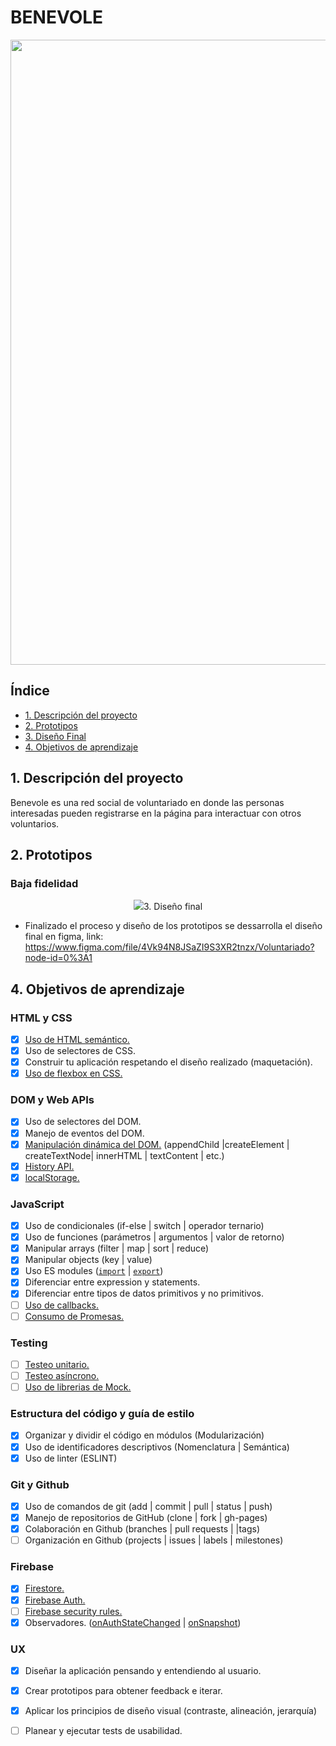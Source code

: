 # BENEVOLE 

<p align="center"> <img src="https://user-images.githubusercontent.com/65794191/94934097-e3e26980-0490-11eb-801b-c4aff45c546e.png" width="1000"> </p>

## Índice
* [1. Descripción del proyecto](#1-resumen-del-proyecto)
* [2. Prototipos](#2-prototipos)
* [3. Diseño Final](#3-prototipo-final)
* [4. Objetivos de aprendizaje](#4-objetivos-de-aprendizaje)

## 1. Descripción del proyecto 

Benevole es una red social de voluntariado en donde las personas interesadas pueden registrarse en la página para interactuar con otros voluntarios.

## 2. Prototipos

### Baja fidelidad
<p align="center"> <img src="https://user-images.githubusercontent.com/65794191/94935214-5f90e600-0492-11eb-9ec1-bc83c0644066.png> </p>
 
## 3. Diseño final

-   Finalizado el proceso y diseño de los prototipos se dessarrolla el diseño final en figma, link: https://www.figma.com/file/4Vk94N8JSaZI9S3XR2tnzx/Voluntariado?node-id=0%3A1

## 4. Objetivos de aprendizaje

### HTML y CSS

* [X] [Uso de HTML semántico.](https://developer.mozilla.org/en-US/docs/Glossary/Semantics#Semantics_in_HTML)
* [X] Uso de selectores de CSS.
* [x] Construir tu aplicación respetando el diseño realizado (maquetación).
* [X] [Uso de flexbox en CSS.](https://css-tricks.com/snippets/css/a-guide-to-flexbox/)

### DOM y Web APIs

* [X] Uso de selectores del DOM.
* [X] Manejo de eventos del DOM.
* [X] [Manipulación dinámica del DOM.](https://developer.mozilla.org/es/docs/Referencia_DOM_de_Gecko/Introducci%C3%B3n)
(appendChild |createElement | createTextNode| innerHTML | textContent | etc.)
* [X] [History API.](https://developer.mozilla.org/es/docs/DOM/Manipulando_el_historial_del_navegador)
* [X] [localStorage.](https://developer.mozilla.org/es/docs/Web/API/Window/localStorage)

### JavaScript

* [X] Uso de condicionales (if-else | switch | operador ternario)
* [X] Uso de funciones (parámetros | argumentos | valor de retorno)
* [X] Manipular arrays (filter | map | sort | reduce)
* [X] Manipular objects (key | value)
* [X] Uso ES modules ([`import`](https://developer.mozilla.org/en-US/docs/Web/JavaScript/Reference/Statements/import)
| [`export`](https://developer.mozilla.org/en-US/docs/Web/JavaScript/Reference/Statements/export))
* [X] Diferenciar entre expression y statements.
* [X] Diferenciar entre tipos de datos primitivos y no primitivos.
* [ ] [Uso de callbacks.](https://developer.mozilla.org/es/docs/Glossary/Callback_function)
* [ ] [Consumo de Promesas.](https://scotch.io/tutorials/javascript-promises-for-dummies#toc-consuming-promises)

### Testing

* [ ] [Testeo unitario.](https://jestjs.io/docs/es-ES/getting-started)
* [ ] [Testeo asíncrono.](https://jestjs.io/docs/es-ES/asynchronous)
* [ ] [Uso de librerias de Mock.](https://jestjs.io/docs/es-ES/manual-mocks)

### Estructura del código y guía de estilo

* [X] Organizar y dividir el código en módulos (Modularización)
* [X] Uso de identificadores descriptivos (Nomenclatura | Semántica)
* [X] Uso de linter (ESLINT)

### Git y Github

* [X] Uso de comandos de git (add | commit | pull | status | push)
* [X] Manejo de repositorios de GitHub (clone | fork | gh-pages)
* [x] Colaboración en Github (branches | pull requests | |tags)
* [ ] Organización en Github (projects | issues | labels | milestones)

### Firebase

* [X] [Firestore.](https://firebase.google.com/docs/firestore)
* [X] [Firebase Auth.](https://firebase.google.com/docs/auth/web/start)
* [ ] [Firebase security rules.](https://firebase.google.com/docs/rules)
* [X] Observadores. ([onAuthStateChanged](https://firebase.google.com/docs/auth/web/manage-users?hl=es#get_the_currently_signed-in_user)
 | [onSnapshot](https://firebase.google.com/docs/firestore/query-data/listen#listen_to_multiple_documents_in_a_collection))

### UX

* [X] Diseñar la aplicación pensando y entendiendo al usuario.
* [X] Crear prototipos para obtener feedback e iterar.
* [X] Aplicar los principios de diseño visual (contraste, alineación, jerarquía)
* [ ] Planear y ejecutar tests de usabilidad.

